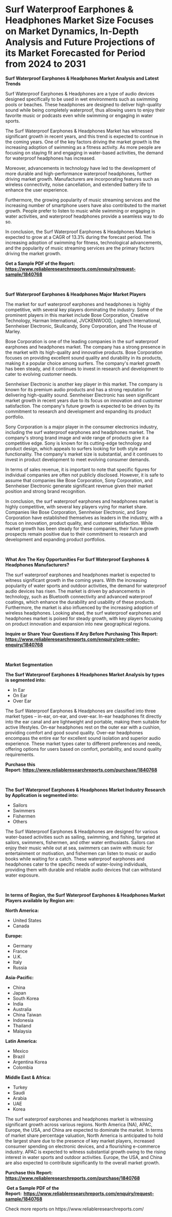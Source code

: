 <p><h1>Surf Waterproof Earphones & Headphones Market Size Focuses on Market Dynamics, In-Depth Analysis and Future Projections of its Market Forecasted for Period from 2024 to 2031</h1></p><p><strong>Surf Waterproof Earphones & Headphones Market Analysis and Latest Trends</strong></p>
<p><p>Surf Waterproof Earphones & Headphones are a type of audio devices designed specifically to be used in wet environments such as swimming pools or beaches. These headphones are designed to deliver high-quality sound while being completely waterproof, thus allowing users to enjoy their favorite music or podcasts even while swimming or engaging in water sports.</p><p>The Surf Waterproof Earphones & Headphones Market has witnessed significant growth in recent years, and this trend is expected to continue in the coming years. One of the key factors driving the market growth is the increasing adoption of swimming as a fitness activity. As more people are focusing on staying fit and engaging in water-based activities, the demand for waterproof headphones has increased.</p><p>Moreover, advancements in technology have led to the development of more durable and high-performance waterproof headphones, further driving market growth. Manufacturers are incorporating features such as wireless connectivity, noise cancellation, and extended battery life to enhance the user experience.</p><p>Furthermore, the growing popularity of music streaming services and the increasing number of smartphone users have also contributed to the market growth. People prefer to listen to music while swimming or engaging in water activities, and waterproof headphones provide a seamless way to do so.</p><p>In conclusion, the Surf Waterproof Earphones & Headphones Market is expected to grow at a CAGR of 13.3% during the forecast period. The increasing adoption of swimming for fitness, technological advancements, and the popularity of music streaming services are the primary factors driving the market growth.</p></p>
<p><strong>Get a Sample PDF of the Report:&nbsp; <a href="https://www.reliableresearchreports.com/enquiry/request-sample/1840768">https://www.reliableresearchreports.com/enquiry/request-sample/1840768</a></strong></p>
<p>&nbsp;</p>
<p><strong>Surf Waterproof Earphones & Headphones Major Market Players</strong></p>
<p><p>The market for surf waterproof earphones and headphones is highly competitive, with several key players dominating the industry. Some of the prominent players in this market include Bose Corporation, Creative Technology, Harman International, JVCKENWOOD, Logitech International, Sennheiser Electronic, Skullcandy, Sony Corporation, and The House of Marley.</p><p>Bose Corporation is one of the leading companies in the surf waterproof earphones and headphones market. The company has a strong presence in the market with its high-quality and innovative products. Bose Corporation focuses on providing excellent sound quality and durability in its products, making it a popular choice among surfers. The company's market growth has been steady, and it continues to invest in research and development to cater to evolving customer needs.</p><p>Sennheiser Electronic is another key player in this market. The company is known for its premium audio products and has a strong reputation for delivering high-quality sound. Sennheiser Electronic has seen significant market growth in recent years due to its focus on innovation and customer satisfaction. The company's future growth is expected to be driven by its commitment to research and development and expanding its product portfolio.</p><p>Sony Corporation is a major player in the consumer electronics industry, including the surf waterproof earphones and headphones market. The company's strong brand image and wide range of products give it a competitive edge. Sony is known for its cutting-edge technology and product design, which appeals to surfers looking for both style and functionality. The company's market size is substantial, and it continues to invest in product development to meet evolving consumer demands.</p><p>In terms of sales revenue, it is important to note that specific figures for individual companies are often not publicly disclosed. However, it is safe to assume that companies like Bose Corporation, Sony Corporation, and Sennheiser Electronic generate significant revenue given their market position and strong brand recognition.</p><p>In conclusion, the surf waterproof earphones and headphones market is highly competitive, with several key players vying for market share. Companies like Bose Corporation, Sennheiser Electronic, and Sony Corporation have established themselves as leaders in the industry, with a focus on innovation, product quality, and customer satisfaction. While market growth has been steady for these companies, their future growth prospects remain positive due to their commitment to research and development and expanding product portfolios.</p></p>
<p>&nbsp;</p>
<p><strong>What Are The Key Opportunities For Surf Waterproof Earphones & Headphones Manufacturers?</strong></p>
<p><p>The surf waterproof earphones and headphones market is expected to witness significant growth in the coming years. With the increasing popularity of water sports and outdoor activities, the demand for waterproof audio devices has risen. The market is driven by advancements in technology, such as Bluetooth connectivity and advanced waterproof coatings, which enhance the durability and usability of these products. Furthermore, the market is also influenced by the increasing adoption of wireless headphones. Looking ahead, the surf waterproof earphones and headphones market is poised for steady growth, with key players focusing on product innovation and expansion into new geographical regions.</p></p>
<p><strong>Inquire or Share Your Questions If Any Before Purchasing This Report: <a href="https://www.reliableresearchreports.com/enquiry/pre-order-enquiry/1840768">https://www.reliableresearchreports.com/enquiry/pre-order-enquiry/1840768</a></strong></p>
<p>&nbsp;</p>
<p><strong>Market Segmentation</strong></p>
<p><strong>The Surf Waterproof Earphones & Headphones Market Analysis by types is segmented into:</strong></p>
<p><ul><li>In Ear</li><li>On Ear</li><li>Over Ear</li></ul></p>
<p><p>The Surf Waterproof Earphones & Headphones are classified into three market types – in-ear, on-ear, and over-ear. In-ear headphones fit directly into the ear canal and are lightweight and portable, making them suitable for active lifestyles. On-ear headphones rest on the outer ear with a cushion, providing comfort and good sound quality. Over-ear headphones encompass the entire ear for excellent sound isolation and superior audio experience. These market types cater to different preferences and needs, offering options for users based on comfort, portability, and sound quality requirements.</p></p>
<p><strong>Purchase this Report:&nbsp;<a href="https://www.reliableresearchreports.com/purchase/1840768">https://www.reliableresearchreports.com/purchase/1840768</a></strong></p>
<p>&nbsp;</p>
<p><strong>The Surf Waterproof Earphones & Headphones Market Industry Research by Application is segmented into:</strong></p>
<p><ul><li>Sailors</li><li>Swimmers</li><li>Fishermen</li><li>Others</li></ul></p>
<p><p>The Surf Waterproof Earphones & Headphones are designed for various water-based activities such as sailing, swimming, and fishing, targeted at sailors, swimmers, fishermen, and other water enthusiasts. Sailors can enjoy their music while out at sea, swimmers can swim with music for entertainment or motivation, and fishermen can listen to music or audio books while waiting for a catch. These waterproof earphones and headphones cater to the specific needs of water-loving individuals, providing them with durable and reliable audio devices that can withstand water exposure.</p></p>
<p>&nbsp;</p>
<p><strong>In terms of Region, the Surf Waterproof Earphones & Headphones Market Players available by Region are:</strong></p>
<p>
    <p> <strong> North America: </strong>
        <ul>
            <li>United States</li>
            <li>Canada</li>
        </ul>
        </p> 
    <p> <strong> Europe: </strong>
        <ul>
            <li>Germany</li>
            <li>France</li>
            <li>U.K.</li>
            <li>Italy</li>
            <li>Russia</li>
        </ul>
        </p> 
    <p> <strong> Asia-Pacific: </strong>
        <ul>
            <li>China</li>
            <li>Japan</li>
            <li>South Korea</li>
            <li>India</li>
            <li>Australia</li>
            <li>China Taiwan</li>
            <li>Indonesia</li>
            <li>Thailand</li>
            <li>Malaysia</li>
        </ul>
        </p> 
    <p> <strong> Latin America: </strong>
        <ul>
            <li>Mexico</li>
            <li>Brazil</li>
            <li>Argentina Korea</li>
            <li>Colombia</li>
        </ul>
        </p> 
    <p> <strong> Middle East & Africa: </strong>
        <ul>
            <li>Turkey</li>
            <li>Saudi</li>
            <li>Arabia</li>
            <li>UAE</li>
            <li>Korea</li>
        </ul>
    </p>
    </p>
<p><p>The surf waterproof earphones and headphones market is witnessing significant growth across various regions. North America (NA), APAC, Europe, the USA, and China are expected to dominate the market. In terms of market share percentage valuation, North America is anticipated to hold the largest share due to the presence of key market players, increased consumer spending on electronic devices, and a flourishing e-commerce industry. APAC is expected to witness substantial growth owing to the rising interest in water sports and outdoor activities. Europe, the USA, and China are also expected to contribute significantly to the overall market growth.</p></p>
<p><strong>Purchase this Report: <a href="https://www.reliableresearchreports.com/purchase/1840768">https://www.reliableresearchreports.com/purchase/1840768</a></strong></p>
<p>&nbsp;<strong>Get a Sample PDF of the Report:&nbsp;&nbsp;<a href="https://www.reliableresearchreports.com/enquiry/request-sample/1840768">https://www.reliableresearchreports.com/enquiry/request-sample/1840768</a></strong></p>
<p><strong></strong></p>
<p>Check more reports on https://www.reliableresearchreports.com/</p>